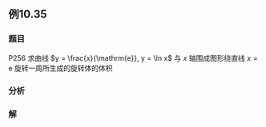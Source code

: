## 例10.35
### 题目
P256 求曲线 $y = \frac{x}{\mathrm{e}}, y = \ln x$ 与 $x$ 轴围成图形绕直线 $x = \mathrm{e}$ 旋转一周所生成的旋转体的体积
### 分析

### 解